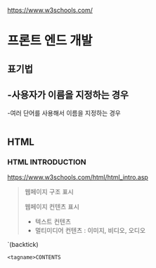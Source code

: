 https://www.w3schools.com/

# 프론트 엔드 개발

## 표기법 
-사용자가 이름을 지정하는 경우
-
-여러 단어를 사용해서 이름을 지정하는 경우

```

```


## HTML

### HTML INTRODUCTION
https://www.w3schools.com/html/html_intro.asp

> 웹페이지 구조 표시 
> 
> 웹페이지 컨텐츠 표시
> - 텍스트 컨텐츠
> - 멀티미디어 컨텐츠 : 이미지, 비디오, 오디오


`(backtick)

```
<tagname>CONTENTS


